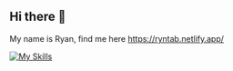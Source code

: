 ## Hi there 👋

My name is Ryan, find me here https://ryntab.netlify.app/

[![My Skills](https://skillicons.dev/icons?i=nuxtjs,vue,tailwind,php,nodejs,aws&theme=dark)](https://skillicons.dev)
